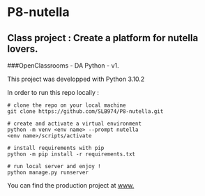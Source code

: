 # P8-nutella
## Class project : Create a platform for nutella lovers.

###OpenClassrooms - DA Python - v1.

This project was developped with Python 3.10.2

In order to run this repo locally :

```
# clone the repo on your local machine
git clone https://github.com/SLB974/P8-nutella.git

# create and activate a virtual environment
python -m venv <env name> --prompt nutella
<env name>/scripts/activate

# install requirements with pip
python -m pip install -r requirements.txt

# run local server and enjoy !
python manage.py runserver
```

You can find the production project at [www.](https://pur-beurre-974.herokuapp.com)